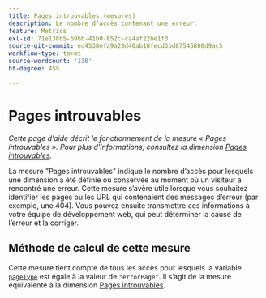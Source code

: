 ```yaml
---
title: Pages introuvables (mesures)
description: Le nombre d’accès contenant une erreur.
feature: Metrics
exl-id: 71e138b5-69bb-41b0-852c-ca4af22be1f3
source-git-commit: ed4538efa9a28d40ab18fecd3bd87545808d9ac5
workflow-type: tm+mt
source-wordcount: '130'
ht-degree: 45%

---
```


# Pages introuvables

*Cette page d’aide décrit le fonctionnement de la mesure « Pages introuvables ». Pour plus d’informations, consultez la dimension [Pages introuvables](../dimensions/pages-not-found.md).*

La mesure &quot;Pages introuvables&quot; indique le nombre d’accès pour lesquels une dimension a été définie ou conservée au moment où un visiteur a rencontré une erreur. Cette mesure s’avère utile lorsque vous souhaitez identifier les pages ou les URL qui contenaient des messages d’erreur (par exemple, une 404). Vous pouvez ensuite transmettre ces informations à votre équipe de développement web, qui peut déterminer la cause de l’erreur et la corriger.

## Méthode de calcul de cette mesure

Cette mesure tient compte de tous les accès pour lesquels la variable [`pageType`](/help/implement/vars/page-vars/pagetype.md) est égale à la valeur de `"errorPage"`. Il s’agit de la mesure équivalente à la dimension [Pages introuvables](../dimensions/pages-not-found.md).
